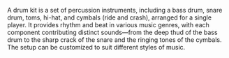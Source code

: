 A drum kit is a set of percussion instruments, including a bass drum, snare drum, toms, hi-hat, and cymbals (ride and crash), arranged for a single player. It provides rhythm and beat in various music genres, with each component contributing distinct sounds—from the deep thud of the bass drum to the sharp crack of the snare and the ringing tones of the cymbals. The setup can be customized to suit different styles of music.

